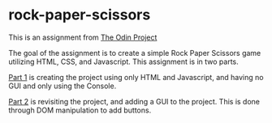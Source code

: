 # rock-paper-scissors
This is an assignment from <a href="https://www.theodinproject.com/about">The Odin Project</a>

The goal of the assignment is to create a simple Rock Paper Scissors game utilizing HTML, CSS, and Javascript. This assignment is in two parts. 

<a href="https://www.theodinproject.com/lessons/foundations-rock-paper-scissors">Part 1</a> is creating the project using only HTML and Javascript, and having no GUI and only using the Console.

<a href="https://www.theodinproject.com/lessons/foundations-revisiting-rock-paper-scissors">Part 2</a> is revisiting the project, and adding a GUI to the project. This is done through DOM manipulation to add buttons.
